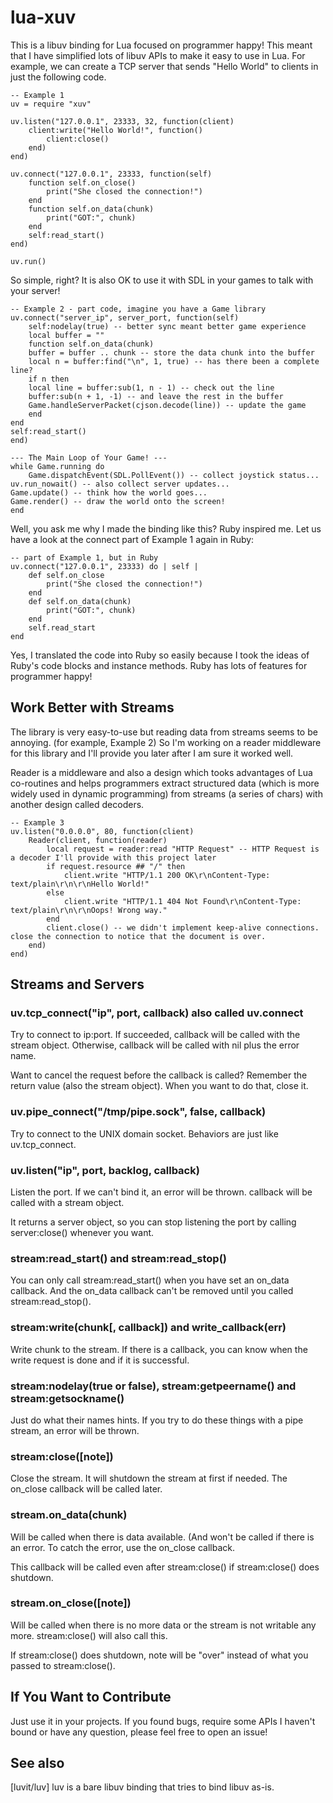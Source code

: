 # lua-xuv

This is a libuv binding for Lua focused on programmer happy! This meant that I have simplified lots of libuv APIs to make it easy to use in Lua. For example, we can create a TCP server that sends "Hello World" to clients in just the following code.

	-- Example 1
	uv = require "xuv"

	uv.listen("127.0.0.1", 23333, 32, function(client)
		client:write("Hello World!", function()
			client:close()
		end)
	end)

	uv.connect("127.0.0.1", 23333, function(self)
		function self.on_close()
			print("She closed the connection!")
		end
		function self.on_data(chunk)
			print("GOT:", chunk)
		end
		self:read_start()
	end)

	uv.run()

So simple, right? It is also OK to use it with SDL in your games to talk with your server!

    -- Example 2 - part code, imagine you have a Game library
    uv.connect("server_ip", server_port, function(self)
        self:nodelay(true) -- better sync meant better game experience
        local buffer = ""
        function self.on_data(chunk)
	    buffer = buffer .. chunk -- store the data chunk into the buffer
	    local n = buffer:find("\n", 1, true) -- has there been a complete line?
	    if n then
		local line = buffer:sub(1, n - 1) -- check out the line
		buffer:sub(n + 1, -1) -- and leave the rest in the buffer
		Game.handleServerPacket(cjson.decode(line)) -- update the game
	    end
	end
	self:read_start()
    end)

    --- The Main Loop of Your Game! ---
    while Game.running do
        Game.dispatchEvent(SDL.PollEvent()) -- collect joystick status...
	uv.run_nowait() -- also collect server updates...
	Game.update() -- think how the world goes...
	Game.render() -- draw the world onto the screen!
    end
    
Well, you ask me why I made the binding like this? Ruby inspired me. Let us have a look at the connect part of Example 1 again in Ruby:

	-- part of Example 1, but in Ruby
	uv.connect("127.0.0.1", 23333) do | self |
		def self.on_close
			print("She closed the connection!")
		end
		def self.on_data(chunk)
			print("GOT:", chunk)
		end
		self.read_start
	end

Yes, I translated the code into Ruby so easily because I took the ideas of Ruby's code blocks and instance methods. Ruby has lots of features for programmer happy!

## Work Better with Streams

The library is very easy-to-use but reading data from streams seems to be annoying. (for example, Example 2) So I'm working on a reader middleware for this library and I'll provide you later after I am sure it worked well.

Reader is a middleware and also a design which tooks advantages of Lua co-routines and helps programmers extract structured data (which is more widely used in dynamic programming) from streams (a series of chars) with another design called decoders.

	-- Example 3
	uv.listen("0.0.0.0", 80, function(client)
		Reader(client, function(reader)
			local request = reader:read "HTTP Request" -- HTTP Request is a decoder I'll provide with this project later
			if request.resource ## "/" then
				client.write "HTTP/1.1 200 OK\r\nContent-Type: text/plain\r\n\r\nHello World!"
			else
				client.write "HTTP/1.1 404 Not Found\r\nContent-Type: text/plain\r\n\r\nOops! Wrong way."
			end
			client.close() -- we didn't implement keep-alive connections. close the connection to notice that the document is over.
		end)
	end)
 
## Streams and Servers

### uv.tcp_connect("ip", port, callback) also called uv.connect

Try to connect to ip:port. If succeeded, callback will be called with the stream object. Otherwise, callback will be called with nil plus the error name.

Want to cancel the request before the callback is called? Remember the return value (also the stream object). When you want to do that, close it.

### uv.pipe_connect("/tmp/pipe.sock", false, callback)

Try to connect to the UNIX domain socket. Behaviors are just like uv.tcp_connect.

### uv.listen("ip", port, backlog, callback)

Listen the port. If we can't bind it, an error will be thrown. callback will be called with a stream object.

It returns a server object, so you can stop listening the port by calling server:close() whenever you want.

### stream:read_start() and stream:read_stop()

You can only call stream:read_start() when you have set an on_data callback. And the on_data callback can't be removed until you called stream:read_stop().

### stream:write(chunk[, callback]) and write_callback(err)

Write chunk to the stream. If there is a callback, you can know when the write request is done and if it is successful.

### stream:nodelay(true or false), stream:getpeername() and stream:getsockname()

Just do what their names hints. If you try to do these things with a pipe stream, an error will be thrown.

### stream:close([note])

Close the stream. It will shutdown the stream at first if needed. The on_close callback will be called later.

### stream.on_data(chunk)

Will be called when there is data available. (And won't be called if there is an error. To catch the error, use the on_close callback.

This callback will be called even after stream:close() if stream:close() does shutdown.

### stream.on_close([note])

Will be called when there is no more data or the stream is not writable any more. stream:close() will also call this.

If stream:close() does shutdown, note will be "over" instead of what you passed to stream:close().
 
## If You Want to Contribute

Just use it in your projects. If you found bugs, require some APIs I haven't bound or have any question, please feel free to open an issue!
 
## See also

[luvit/luv] luv is a bare libuv binding that tries to bind libuv as-is.